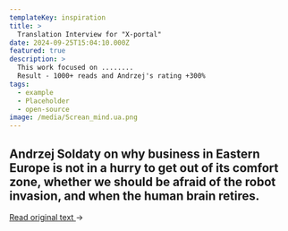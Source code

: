 ```yaml
---
templateKey: inspiration
title: >
  Translation Interview for "X-portal"
date: 2024-09-25T15:04:10.000Z
featured: true
description: >
  This work focused on ........
  Result - 1000+ reads and Andrzej's rating +300%
tags:
  - example
  - Placeholder
  - open-source
image: /media/Screan_mind.ua.png
---
```


## Andrzej Soldaty on why business in Eastern Europe is not in a hurry to get out of its comfort zone, whether we should be afraid of the robot invasion, and when the human brain retires.

[Read original text ](<>)→
